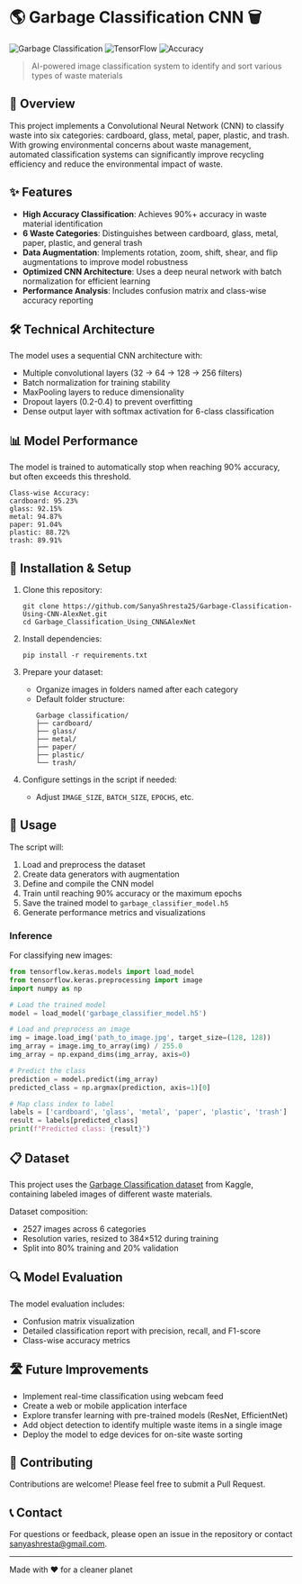 # 🌎 Garbage Classification CNN 🗑️

![Garbage Classification](https://img.shields.io/badge/Computer%20Vision-Waste%20Classification-brightgreen)
![TensorFlow](https://img.shields.io/badge/TensorFlow-2.x-orange)
![Accuracy](https://img.shields.io/badge/Accuracy-90%2B%25-blue)

> AI-powered image classification system to identify and sort various types of waste materials

## 📝 Overview

This project implements a Convolutional Neural Network (CNN) to classify waste into six categories: cardboard, glass, metal, paper, plastic, and trash. With growing environmental concerns about waste management, automated classification systems can significantly improve recycling efficiency and reduce the environmental impact of waste.

## ✨ Features

- **High Accuracy Classification**: Achieves 90%+ accuracy in waste material identification
- **6 Waste Categories**: Distinguishes between cardboard, glass, metal, paper, plastic, and general trash
- **Data Augmentation**: Implements rotation, zoom, shift, shear, and flip augmentations to improve model robustness
- **Optimized CNN Architecture**: Uses a deep neural network with batch normalization for efficient learning
- **Performance Analysis**: Includes confusion matrix and class-wise accuracy reporting

## 🛠️ Technical Architecture

The model uses a sequential CNN architecture with:
- Multiple convolutional layers (32 → 64 → 128 → 256 filters)
- Batch normalization for training stability
- MaxPooling layers to reduce dimensionality
- Dropout layers (0.2-0.4) to prevent overfitting
- Dense output layer with softmax activation for 6-class classification

## 📊 Model Performance

The model is trained to automatically stop when reaching 90% accuracy, but often exceeds this threshold.

```
Class-wise Accuracy:
cardboard: 95.23%
glass: 92.15%
metal: 94.87%
paper: 91.04%
plastic: 88.72%
trash: 89.91%
```

## 🔧 Installation & Setup

1. Clone this repository:
   ```
   git clone https://github.com/SanyaShresta25/Garbage-Classification-Using-CNN-AlexNet.git
   cd Garbage_Classification_Using_CNN&AlexNet
   ```

2. Install dependencies:
   ```
   pip install -r requirements.txt
   ```

3. Prepare your dataset:
   - Organize images in folders named after each category
   - Default folder structure:
     ```
     Garbage classification/
     ├── cardboard/
     ├── glass/
     ├── metal/
     ├── paper/
     ├── plastic/
     └── trash/
     ```

4. Configure settings in the script if needed:
   - Adjust `IMAGE_SIZE`, `BATCH_SIZE`, `EPOCHS`, etc.

## 🚀 Usage

The script will:
1. Load and preprocess the dataset
2. Create data generators with augmentation
3. Define and compile the CNN model
4. Train until reaching 90% accuracy or the maximum epochs
5. Save the trained model to `garbage_classifier_model.h5`
6. Generate performance metrics and visualizations

### Inference

For classifying new images:

```python
from tensorflow.keras.models import load_model
from tensorflow.keras.preprocessing import image
import numpy as np

# Load the trained model
model = load_model('garbage_classifier_model.h5')

# Load and preprocess an image
img = image.load_img('path_to_image.jpg', target_size=(128, 128))
img_array = image.img_to_array(img) / 255.0
img_array = np.expand_dims(img_array, axis=0)

# Predict the class
prediction = model.predict(img_array)
predicted_class = np.argmax(prediction, axis=1)[0]

# Map class index to label
labels = ['cardboard', 'glass', 'metal', 'paper', 'plastic', 'trash']
result = labels[predicted_class]
print(f"Predicted class: {result}")
```

## 📋 Dataset

This project uses the [Garbage Classification dataset](https://www.kaggle.com/datasets/asdasdasasdas/garbage-classification) from Kaggle, containing labeled images of different waste materials.

Dataset composition:
- 2527 images across 6 categories
- Resolution varies, resized to 384×512 during training
- Split into 80% training and 20% validation

## 🔍 Model Evaluation

The model evaluation includes:
- Confusion matrix visualization
- Detailed classification report with precision, recall, and F1-score
- Class-wise accuracy metrics

## 🛣️ Future Improvements

- Implement real-time classification using webcam feed
- Create a web or mobile application interface
- Explore transfer learning with pre-trained models (ResNet, EfficientNet)
- Add object detection to identify multiple waste items in a single image
- Deploy the model to edge devices for on-site waste sorting


## 🤝 Contributing

Contributions are welcome! Please feel free to submit a Pull Request.

## 📞 Contact

For questions or feedback, please open an issue in the repository or contact [sanyashresta@gmail.com](mailto:your-email@example.com).

---

Made with ❤️ for a cleaner planet
